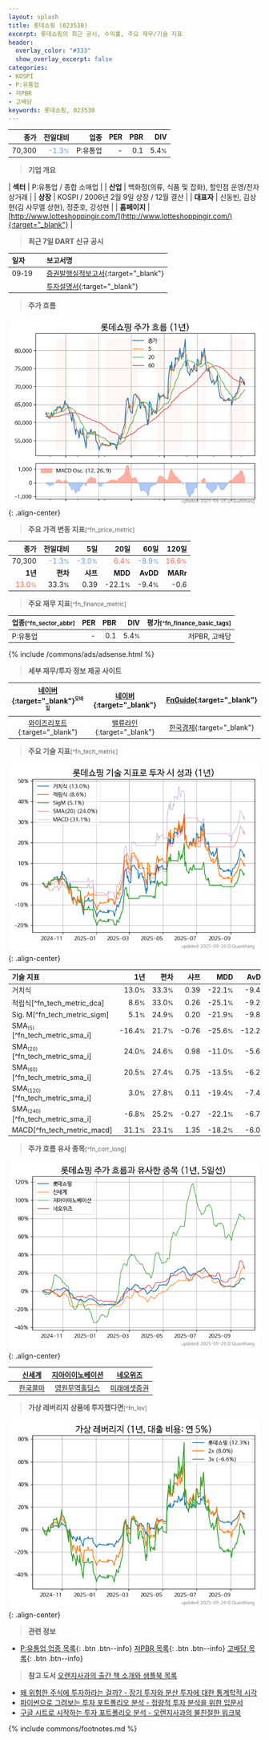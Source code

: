 ```yaml
---
layout: splash
title: 롯데쇼핑 (023530)
excerpt: 롯데쇼핑의 최근 공시, 수익률, 주요 재무/기술 지표
header:
  overlay_color: "#333"
  show_overlay_excerpt: false
categories:
- KOSPI
- P:유통업
- 저PBR
- 고배당
keywords: 롯데쇼핑, 023530
---
```


| **종가** | **전일대비** | **업종** | **PER** | **PBR** | **DIV** |
| -------: | -----------: | -------: | ------: | ------: | ------: |
| 70,300 | <span style="color: cornflowerblue">-1.3<small>%</small></span> | P:유통업 | - | 0.1 | 5.4<small>%</small> |

<!-- more -->


> **기업 개요**<a id="company"></a>

| <span style="white-space:nowrap;">**섹터**</span> | P:유통업 / 종합 소매업 |
| <span style="white-space:nowrap;">**산업**</span> | 백화점(의류, 식품 및 잡화), 할인점 운영/전자상거래 |
| <span style="white-space:nowrap;">**상장**</span> | KOSPI / 2006년 2월 9일 상장 / 12월 결산 |
| <span style="white-space:nowrap;">**대표자**</span> | 신동빈, 김상현(김 사무엘 상현), 정준호, 강성현 |
| <span style="white-space:nowrap;">**홈페이지**</span> | [http://www.lotteshoppingir.com/](http://www.lotteshoppingir.com/){:target="_blank"} |


> **최근 7일 DART 신규 공시**<a id="dart"></a>

| **일자** |      | **보고서명** |
| :------- | :--- | :----------- |
| 09&#x2011;19 | | [증권발행실적보고서](https://dart.fss.or.kr/dsaf001/main.do?rcpNo=20250919000502){:target="_blank"} |
|  | | [투자설명서](https://dart.fss.or.kr/dsaf001/main.do?rcpNo=20250919000013){:target="_blank"} |


> **주가 흐름**<a id="price"></a>

![023530](/stock/images/023530.png){: .align-center}


> **주요 가격 변동 지표**<small>[^fn_price_metric]</small>

| **종가** | **전일대비** | **5일** | **20일** | **60일** | **120일** |
| -------: | -----------: | ------: | -------: | -------: | --------: |
| 70,300 | <span style="color: cornflowerblue">-1.3<small>%</small></span> | <span style="color: cornflowerblue">-3.0<small>%</small></span> | <span style="color: tomato">6.4<small>%</small></span> | <span style="color: cornflowerblue">-8.9<small>%</small></span> | <span style="color: tomato">16.6<small>%</small></span> |
| **1년** | **편차** | **샤프** | **MDD** | **AvDD** | **MARr** |
| <span style="color: tomato">13.0<small>%</small></span> | 33.3<small>%</small> | 0.39 | -22.1<small>%</small> | -9.4<small>%</small> | -0.6 |


> **주요 재무 지표**<small>[^fn_finance_metric]</small>

| **업종**<small>[^fn_sector_abbr]</small> | **PER** | **PBR** | **DIV** | **평가**<small>[^fn_finance_basic_tags]</small> |
| :--------------------------------------- | ------: | ------: | ------: | ----------------------------------------------: |
| P:유통업 | - | 0.1 | 5.4<small>%</small> | 저PBR, 고배당 |



{% include /commons/ads/adsense.html %}

> **세부 재무/투자 정보 제공 사이트**

| [네이버](https://m.stock.naver.com/domestic/stock/023530/finance/summary){:target="_blank"}<sup><small>모바일</small></sup> | [네이버](https://finance.naver.com/item/coinfo.naver?code=023530){:target="_blank"} | [FnGuide](https://comp.fnguide.com/SVO2/ASP/SVD_Invest.asp?gicode=A023530&MenuYn=Y){:target="_blank"} |
| :---: | :---: | :---: |
| [와이즈리포트](https://comp.wisereport.co.kr/company/c1040001.aspx?cmp_cd=023530){:target="_blank"} | [밸류라인](https://www.valueline.co.kr/finance/summary/023530){:target="_blank"} | [한국경제](https://markets.hankyung.com/stock/023530/financial-summary){:target="_blank"} |


> **주요 기술 지표**<small>[^fn_tech_metric]</small>


![023530](/stock/images/023530_tech.png){: .align-center}

| **기술 지표** | **1년** | **편차** | **샤프** | **MDD** | **AvDD** |
| :------------ | ------: | -----------: | -------: | ------: | -------: |
| 거치식 | 13.0<small>%</small> | 33.3<small>%</small> | 0.39 | -22.1<small>%</small> | -9.4<small>%</small> |
| 적립식[^fn_tech_metric_dca] | 8.6<small>%</small> | 33.0<small>%</small> | 0.26 | -25.1<small>%</small> | -9.2<small>%</small> |
| Sig. M[^fn_tech_metric_sigm] | 5.1<small>%</small> | 24.9<small>%</small> | 0.20 | -21.9<small>%</small> | -9.8<small>%</small> |
| SMA<small><sub>(5)</sub></small>[^fn_tech_metric_sma_i] | -16.4<small>%</small> | 21.7<small>%</small> | -0.76 | -25.6<small>%</small> | -12.2<small>%</small> |
| SMA<small><sub>(20)</sub></small>[^fn_tech_metric_sma_i] | 24.0<small>%</small> | 24.6<small>%</small> | 0.98 | -11.0<small>%</small> | -5.6<small>%</small> |
| SMA<small><sub>(60)</sub></small>[^fn_tech_metric_sma_i] | 20.5<small>%</small> | 27.4<small>%</small> | 0.75 | -13.5<small>%</small> | -6.2<small>%</small> |
| SMA<small><sub>(120)</sub></small>[^fn_tech_metric_sma_i] | 3.0<small>%</small> | 27.8<small>%</small> | 0.11 | -19.4<small>%</small> | -7.4<small>%</small> |
| SMA<small><sub>(240)</sub></small>[^fn_tech_metric_sma_i] | -6.8<small>%</small> | 25.2<small>%</small> | -0.27 | -22.1<small>%</small> | -6.7<small>%</small> |
| MACD[^fn_tech_metric_macd] | 31.1<small>%</small> | 23.1<small>%</small> | 1.35 | -18.2<small>%</small> | -6.0<small>%</small> |


> **주가 흐름 유사 종목**<a id="corr"></a><small>[^fn_corr_long]</small>

![023530](/stock/images/023530_corr.png){: .align-center}

|       | [신세계](/004170/) | [지아이이노베이션](/358570/) | [네오위즈](/095660/) |
| :---: | :------------------------------------: | :------------------------------------: | :------------------------------------: |
|       | [한국콜마](/161890/) | [영원무역홀딩스](/009970/) | [미래에셋증권](/006800/) |


> **가상 레버리지 상품에 투자했다면**<a id="2x"></a><small>[^fn_lev]</small>

![023530](/stock/images/023530_2x.png){: .align-center}


> **관련 정보**

- [P:유통업 업종 목록](/stats/sector/kospi_업종_유통업_종목/){: .btn .btn--info} [저PBR 목록](/fn/fn_low_pbr/){: .btn .btn--info} [고배당 목록](/fn/fn_high_div/){: .btn .btn--info}

> **참고 도서** [오렌지사과의 출간 책 소개와 샘플북 목록](https://kongdori.tistory.com/691)

- [왜 위험한 주식에 투자하라는 걸까? - 장기 투자와 분산 투자에 대한 통계학적 시각](https://kongdori.tistory.com/421)
- [파이썬으로 그려보는 투자 포트폴리오 분석  - 정량적 투자 분석을 위한 입문서](https://kongdori.tistory.com/643)
- [구글 시트로 시작하는 투자 포트폴리오 분석 - 오렌지사과의 불친절한 워크북](https://kongdori.tistory.com/449)


{% include commons/footnotes.md %}